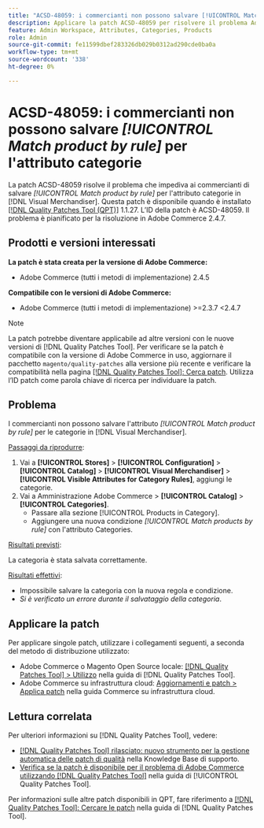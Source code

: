 ```yaml
---
title: "ACSD-48059: i commercianti non possono salvare [!UICONTROL Match product by rule] per l'attributo Categories."
description: Applicare la patch ACSD-48059 per risolvere il problema Adobe Commerce che impedisce ai commercianti di salvare [!UICONTROL Match product by rule] per l'attributo Categories.
feature: Admin Workspace, Attributes, Categories, Products
role: Admin
source-git-commit: fe11599dbef283326db029b0312ad290cde0ba0a
workflow-type: tm+mt
source-wordcount: '338'
ht-degree: 0%

---
```


# ACSD-48059: i commercianti non possono salvare *[!UICONTROL Match product by rule]* per l&#39;attributo categorie

La patch ACSD-48059 risolve il problema che impediva ai commercianti di salvare *[!UICONTROL Match product by rule]* per l&#39;attributo categorie in [!DNL Visual Merchandiser]. Questa patch è disponibile quando è installato [[!DNL Quality Patches Tool (QPT)]](https://experienceleague.adobe.com/it/docs/commerce-knowledge-base/kb/announcements/commerce-announcements/magento-quality-patches-released-new-tool-to-self-serve-quality-patches) 1.1.27. L’ID della patch è ACSD-48059. Il problema è pianificato per la risoluzione in Adobe Commerce 2.4.7.

## Prodotti e versioni interessati

**La patch è stata creata per la versione di Adobe Commerce:**

* Adobe Commerce (tutti i metodi di implementazione) 2.4.5

**Compatibile con le versioni di Adobe Commerce:**

* Adobe Commerce (tutti i metodi di implementazione) >=2.3.7 &lt;2.4.7

>[!NOTE]
>
>La patch potrebbe diventare applicabile ad altre versioni con le nuove versioni di [!DNL Quality Patches Tool]. Per verificare se la patch è compatibile con la versione di Adobe Commerce in uso, aggiornare il pacchetto `magento/quality-patches` alla versione più recente e verificare la compatibilità nella pagina [[!DNL Quality Patches Tool]: Cerca patch](https://experienceleague.adobe.com/tools/commerce-quality-patches/index.html?lang=it). Utilizza l’ID patch come parola chiave di ricerca per individuare la patch.

## Problema

I commercianti non possono salvare l&#39;attributo *[!UICONTROL Match product by rule]* per le categorie in [!DNL Visual Merchandiser].

<u>Passaggi da riprodurre</u>:

1. Vai a **[!UICONTROL Stores]** > **[!UICONTROL Configuration]** > **[!UICONTROL Catalog]** > **[!UICONTROL Visual Merchandiser]** > **[!UICONTROL Visible Attributes for Category Rules]**, aggiungi le categorie.
1. Vai a Amministrazione Adobe Commerce > **[!UICONTROL Catalog]** > **[!UICONTROL Categories]**.
   * Passare alla sezione [!UICONTROL Products in Category].
   * Aggiungere una nuova condizione *[!UICONTROL Match products by rule]* con l&#39;attributo Categories.

<u>Risultati previsti</u>:

La categoria è stata salvata correttamente.

<u>Risultati effettivi</u>:

* Impossibile salvare la categoria con la nuova regola e condizione.
* *Si è verificato un errore durante il salvataggio della categoria*.

## Applicare la patch

Per applicare singole patch, utilizzare i collegamenti seguenti, a seconda del metodo di distribuzione utilizzato:

* Adobe Commerce o Magento Open Source locale: [[!DNL Quality Patches Tool] > Utilizzo](/help/tools/quality-patches-tool/usage.md) nella guida di [!DNL Quality Patches Tool].
* Adobe Commerce su infrastruttura cloud: [Aggiornamenti e patch > Applica patch](https://experienceleague.adobe.com/docs/commerce-cloud-service/user-guide/develop/upgrade/apply-patches.html?lang=it) nella guida Commerce su infrastruttura cloud.

## Lettura correlata

Per ulteriori informazioni su [!DNL Quality Patches Tool], vedere:

* [[!DNL Quality Patches Tool] rilasciato: nuovo strumento per la gestione automatica delle patch di qualità](https://experienceleague.adobe.com/it/docs/commerce-knowledge-base/kb/announcements/commerce-announcements/magento-quality-patches-released-new-tool-to-self-serve-quality-patches) nella Knowledge Base di supporto.
* [Verifica se la patch è disponibile per il problema di Adobe Commerce utilizzando  [!DNL Quality Patches Tool]](/help/tools/quality-patches-tool/patches-available-in-qpt/check-patch-for-magento-issue-with-magento-quality-patches.md) nella guida di [!UICONTROL Quality Patches Tool].


Per informazioni sulle altre patch disponibili in QPT, fare riferimento a [[!DNL Quality Patches Tool]: Cercare le patch](https://experienceleague.adobe.com/tools/commerce-quality-patches/index.html?lang=it) nella guida di [!DNL Quality Patches Tool].
